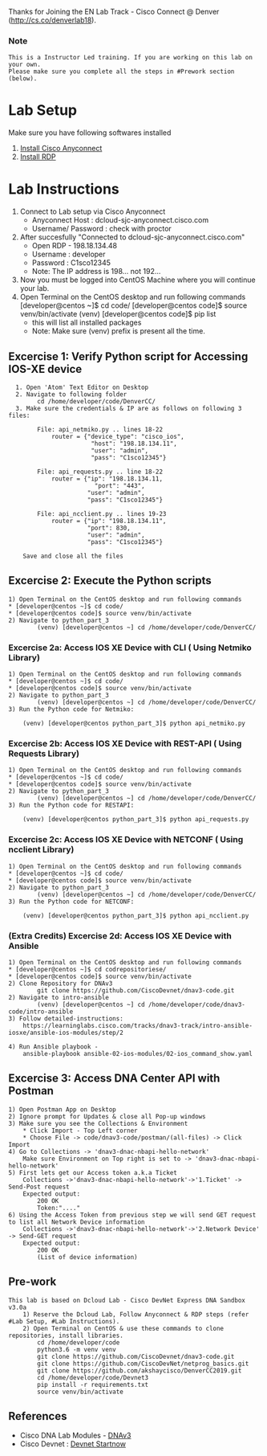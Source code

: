 Thanks for Joining the EN Lab Track - Cisco Connect @ Denver (http://cs.co/denverlab18).
### Note
	This is a Instructor Led training. If you are working on this lab on your own. 
	Please make sure you complete all the steps in #Prework section (below).

# Lab Setup 
Make sure you have following softwares installed
  1. [Install Cisco Anyconnect](https://developer.cisco.com/site/sandbox/anyconnect/)
  2. [Install RDP](https://docs.microsoft.com/en-us/windows-server/remote/remote-desktop-services/clients/remote-desktop-clients)

  
# Lab Instructions
  1. Connect to Lab setup via Cisco Anyconnect
       * Anyconnect Host : dcloud-sjc-anyconnect.cisco.com
       * Username/ Password : check with proctor
  2. After succesfully "Connected to dcloud-sjc-anyconnect.cisco.com"
       * Open RDP - 198.18.134.48
       * Username : developer
       * Password : C1sco12345
       * Note: The IP address is 198... not 192...   
  3. Now you must be logged into CentOS Machine where you will continue your lab.
  4. Open Terminal on the CentOS desktop and run following commands
        [developer@centos ~]$ cd code/
        [developer@centos code]$ source venv/bin/activate
        (venv) [developer@centos code]$ pip list
        * this will list all installed packages 
        * Note: Make sure (venv) prefix is present all the time.
 ## Excercise 1:  Verify Python script for Accessing IOS-XE device
      1. Open 'Atom' Text Editor on Desktop
      2. Navigate to following folder 
            cd /home/developer/code/DenverCC/
      3. Make sure the credentials & IP are as follows on following 3 files:
      
            File: api_netmiko.py .. lines 18-22
                router = {"device_type": "cisco_ios",
                           "host": "198.18.134.11",
                           "user": "admin",
                           "pass": "C1sco12345"}
			   
            File: api_requests.py .. line 18-22
                router = {"ip": "198.18.134.11,
	                        "port": "443",
                          "user": "admin",
                          "pass": "C1sco12345"}
			  
            File: api_ncclient.py .. lines 19-23
                router = {"ip": "198.18.134.11",
                          "port": 830,
                          "user": "admin",
                          "pass": "C1sco12345"}

	    Save and close all the files
   ## Excercise 2: Execute the Python scripts
   	1) Open Terminal on the CentOS desktop and run following commands
	* [developer@centos ~]$ cd code/
	* [developer@centos code]$ source venv/bin/activate
	2) Navigate to python_part_3
            (venv) [developer@centos ~] cd /home/developer/code/DenverCC/
	    
   ### Excercise 2a: Access IOS XE Device with CLI ( Using Netmiko Library)
   	1) Open Terminal on the CentOS desktop and run following commands
	* [developer@centos ~]$ cd code/
	* [developer@centos code]$ source venv/bin/activate
	2) Navigate to python_part_3
            (venv) [developer@centos ~] cd /home/developer/code/DenverCC/
	3) Run the Python code for Netmiko:
	
		(venv) [developer@centos python_part_3]$ python api_netmiko.py
		
   ### Excercise 2b: Access IOS XE Device with REST-API ( Using Requests Library)
   	1) Open Terminal on the CentOS desktop and run following commands
	* [developer@centos ~]$ cd code/
	* [developer@centos code]$ source venv/bin/activate
	2) Navigate to python_part_3
            (venv) [developer@centos ~] cd /home/developer/code/DenverCC/
	3) Run the Python code for RESTAPI:
	
		(venv) [developer@centos python_part_3]$ python api_requests.py
		
   ### Excercise 2c: Access IOS XE Device with NETCONF ( Using ncclient Library)
   	1) Open Terminal on the CentOS desktop and run following commands
	* [developer@centos ~]$ cd code/
	* [developer@centos code]$ source venv/bin/activate
	2) Navigate to python_part_3
            (venv) [developer@centos ~] cd /home/developer/code/DenverCC/
	3) Run the Python code for NETCONF:
	
		(venv) [developer@centos python_part_3]$ python api_ncclient.py	

   ### (Extra Credits) Excercise 2d: Access IOS XE Device with Ansible 
   	1) Open Terminal on the CentOS desktop and run following commands
	* [developer@centos ~]$ cd codrepositoriese/
	* [developer@centos code]$ source venv/bin/activate
	2) Clone Repository for DNAv3
			git clone https://github.com/CiscoDevnet/dnav3-code.git
	2) Navigate to intro-ansible
            (venv) [developer@centos ~] cd /home/developer/code/dnav3-code/intro-ansible
	3) Follow detailed-instructions: 
		https://learninglabs.cisco.com/tracks/dnav3-track/intro-ansible-iosxe/ansible-ios-modules/step/2
		
	4) Run Ansible playbook - 
		ansible-playbook ansible-02-ios-modules/02-ios_command_show.yaml
 
 ## Excercise 3: Access DNA Center API with Postman
  	1) Open Postman App on Desktop
	2) Ignore prompt for Updates & close all Pop-up windows
	3) Make sure you see the Collections & Environment
		* Click Import - Top Left corner
		* Choose File -> code/dnav3-code/postman/(all-files) -> Click Import
	4) Go to Collections -> 'dnav3-dnac-nbapi-hello-network'
		Make sure Environment on Top right is set to -> 'dnav3-dnac-nbapi-hello-network'
	5) First lets get our Access token a.k.a Ticket
		Collections ->'dnav3-dnac-nbapi-hello-network'->'1.Ticket' -> Send-Post request
		Expected output:
			200 OK 
			Token:"...."
	6) Using the Access Token from previous step we will send GET request to list all Network Device information
		Collections ->'dnav3-dnac-nbapi-hello-network'->'2.Network Device' -> Send-GET request
		Expected output:
			200 OK 
			(List of device information)
## Pre-work
	This lab is based on Dcloud Lab - Cisco DevNet Express DNA Sandbox v3.0a
		1) Reserve the Dcloud Lab, Follow Anyconnect & RDP steps (refer #Lab Setup, #Lab Instructions).
		2) Open Terminal on CentOS & use these commands to clone repositories, install libraries.
			cd /home/developer/code
			python3.6 -m venv venv
			git clone https://github.com/CiscoDevnet/dnav3-code.git
			git clone https://github.com/CiscoDevNet/netprog_basics.git 
			git clone https://github.com/akshaycisco/DenverCC2019.git
			cd /home/developer/code/Devnet3
			pip install -r requirements.txt 
			source venv/bin/activate

## References 
  - Cisco DNA Lab Modules - [DNAv3](https://learninglabs.cisco.com/tracks/dnav3-track)
  - Cisco Devnet : [Devnet Startnow](https://developer.cisco.com/startnow/)
	
   
        
        
